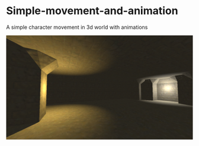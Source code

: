 # Simple-movement-and-animation
A simple character movement in 3d world with animations

![](https://github.com/JanMaykiel/Simple-movement-and-animation/blob/main/Screenshot%202025-09-28%20110353.png)
